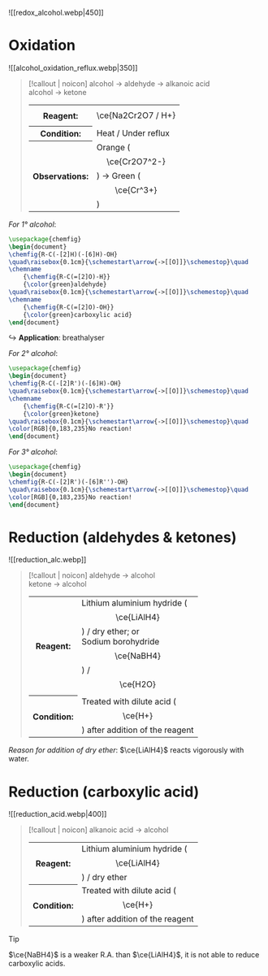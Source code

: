 ![[redox_alcohol.webp|450]]

# Oxidation
![[alcohol_oxidation_reflux.webp|350]]

> [!callout | noicon] alcohol → aldehyde → alkanoic acid<br>alcohol → ketone
> <table class="infobox-tables"><tr><th>Reagent:</th><td><span class="math display">\ce{Na2Cr2O7 / H+}</span></td></tr><tr><th>Condition:</th><td>Heat / Under reflux</td></tr><tr><th>Observations:</th><td>Orange (<span class="math display">\ce{Cr2O7^2-}</span>) → Green (<span class="math display">\ce{Cr^3+}</span>)</td></tr></table>

*For 1° alcohol*:
```tikz
\usepackage{chemfig}
\begin{document}
\chemfig{R-C(-[2]H)(-[6]H)-OH}
\quad\raisebox{0.1cm}{\schemestart\arrow{->[[O]]}\schemestop}\quad
\chemname
	{\chemfig{R-C(=[2]O)-H}}
	{\color{green}aldehyde}
\quad\raisebox{0.1cm}{\schemestart\arrow{->[[O]]}\schemestop}\quad
\chemname
	{\chemfig{R-C(=[2]O)-OH}}
	{\color{green}carboxylic acid}
\end{document}
```
↪️ **Application**: breathalyser

*For 2° alcohol*:
```tikz
\usepackage{chemfig}
\begin{document}
\chemfig{R-C(-[2]R')(-[6]H)-OH}
\quad\raisebox{0.1cm}{\schemestart\arrow{->[[O]]}\schemestop}\quad
\chemname
	{\chemfig{R-C(=[2]O)-R'}}
	{\color{green}ketone}
\quad\raisebox{0.1cm}{\schemestart\arrow{->[[O]]}\schemestop}\quad
\color[RGB]{0,183,235}No reaction!
\end{document}
```

*For 3° alcohol*:
```tikz
\usepackage{chemfig}
\begin{document}
\chemfig{R-C(-[2]R')(-[6]R'')-OH}
\quad\raisebox{0.1cm}{\schemestart\arrow{->[[O]]}\schemestop}\quad
\color[RGB]{0,183,235}No reaction!
\end{document}
```

# Reduction (aldehydes & ketones)
![[reduction_alc.webp]]

> [!callout | noicon] aldehyde → alcohol<br>ketone → alcohol
> <table class="infobox-tables"><tr><th>Reagent:</th><td>Lithium aluminium hydride (<span class="math display">\ce{LiAlH4}</span>) / dry ether; or<br>Sodium borohydride <span class="math display">\ce{NaBH4}</span>) / <span class="math display">\ce{H2O}</span></td></tr><tr><th>Condition:</th><td>Treated with dilute acid (<span class="math display">\ce{H+}</span>) after addition of the reagent</td></tr></table>

*Reason for addition of dry ether*:
$\ce{LiAlH4}$ reacts vigorously with water.

# Reduction (carboxylic acid)
![[reduction_acid.webp|400]]

> [!callout | noicon] alkanoic acid → alcohol
> <table class="infobox-tables"><tr><th>Reagent:</th><td>Lithium aluminium hydride (<span class="math display">\ce{LiAlH4}</span>) / dry ether</td></tr><tr><th>Condition:</th><td>Treated with dilute acid (<span class="math display">\ce{H+}</span>) after addition of the reagent</td></tr></table>

> [!tip]
> $\ce{NaBH4}$ is a weaker R.A. than $\ce{LiAlH4}$, it is not able to reduce carboxylic acids.
